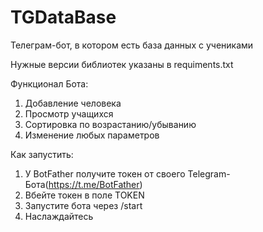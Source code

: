 # TGDataBase
Телеграм-бот, в котором есть база данных с учениками

Нужные версии библиотек указаны в requiments.txt

Функционал Бота:
1. Добавление человека
2. Просмотр учащихся
3. Сортировка по возрастанию/убыванию
4. Изменение любых параметров

Как запустить:
1. У BotFather получите токен от своего Telegram-Бота(https://t.me/BotFather)
2. Вбейте токен в поле TOKEN
3. Запустите бота через /start
4. Наслаждайтесь
